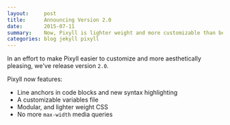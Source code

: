```yaml
---
layout:     post
title:      Announcing Version 2.0
date:       2015-07-11
summary:    Now, Pixyll is lighter weight and more customizable than before.
categories: blog jekyll pixyll
---
```


In an effort to make Pixyll easier to customize and more aesthetically pleasing,
we've release version `2.0`.

Pixyll now features:

* Line anchors in code blocks and new syntax highlighting
* A customizable variables file
* Modular, and lighter weight CSS
* No more `max-width` media queries
